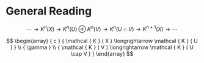 # General Reading



$$
\cdots \rightarrow K ^ { n } ( X ) \rightarrow K ^ { n } ( U ) \oplus K ^ { n } ( V ) \rightarrow K ^ { n } ( U \cap V ) \rightarrow K ^ { n + 1 } ( X ) \rightarrow \cdots
$$


$$
\begin{array} { c } { \mathcal { K } ( X ) \longrightarrow \mathcal { K } ( U ) } \\ 
{ \gamma } \\ 
{ \mathcal { K } ( V ) \longrightarrow \mathcal { K } ( U \cap V ) } \end{array}
$$